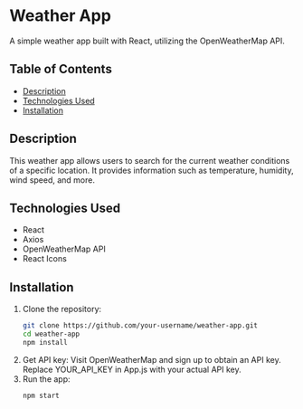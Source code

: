 # Weather App

A simple weather app built with React, utilizing the OpenWeatherMap API.

## Table of Contents
- [Description](#description)
- [Technologies Used](#technologies-used)
- [Installation](#installation)

## Description
This weather app allows users to search for the current weather conditions of a specific location. It provides information such as temperature, humidity, wind speed, and more.

## Technologies Used
- React
- Axios
- OpenWeatherMap API
- React Icons

## Installation
1. Clone the repository:
   ```bash
   git clone https://github.com/your-username/weather-app.git
   cd weather-app
   npm install
2. Get API key:
   Visit OpenWeatherMap and sign up to obtain an API key.
   Replace YOUR_API_KEY in App.js with your actual API key.
3. Run the app:
   ```bash
   npm start
